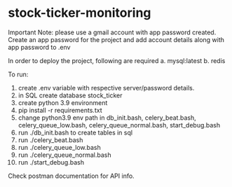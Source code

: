 # stock-ticker-monitoring
Important Note:
please use a gmail account with app password created. Create an app password for the project and add account details
along with app password to .env

In order to deploy the project, following are required 
a. mysql:latest
b. redis 

To run:
1. create .env variable with respective server/password details.
2. in SQL create database stock_ticker
3. create python 3.9 environment
4. pip install -r requirements.txt 
5. change python3.9 env path in db_init.bash, celery_beat.bash, celery_queue_low.bash, celery_queue_normal.bash, start_debug.bash
6. run ./db_init.bash to create tables in sql 
7. run ./celery_beat.bash 
8. run ./celery_queue_low.bash
9. run ./celery_queue_normal.bash 
10. run ./start_debug.bash

Check postman documentation for API info. 

